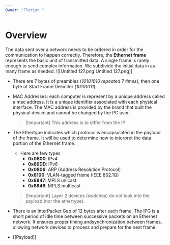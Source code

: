 ```yaml
---
Owner: "Florian "
---
```

# Overview
The data sent over a network needs to be ordered in order for the communication to happen correctly. Therefore, the **Ethernet frame** represents the basic unit of transmitted data. A single frame is rarely enough to send complex information. We subdivide the initial data in as many frame as needed.
![[Untitled 127.png|Untitled 127.png]]
- There are 7 bytes of preambles (_10101010 repeated 7 times_), then one byte of Start Frame Delimiter (_10101011_).
- MAC Addresses: each computer is represent by a unique address called a mac address. It is a unique identifier associated with each physical interface. The MAC address is provided by the brand that built the physical device and cannot be changed by the PC user.
    
    > [!important] This address is to differ from the IP
    
- The Ethertype indicates which protocol is encapsulated in the payload of the frame. It will be used to determine how to interpret the data portion of the Ethernet frame.
    
    - Here are few types
        - **0x0800**: IPv4
        - **0x86DD**: IPv6
        - **0x0806**: ARP (Address Resolution Protocol)
        - **0x8100**: VLAN-tagged frame (IEEE 802.1Q)
        - **0x8847**: MPLS unicast
        - **0x8848**: MPLS multicast
    
    > [!important] Layer 2 devices (switches) do not look into the payload (nor the ethertype).
    
- There is an InterPacket Gap of 12 bytes after each frame. The IPG is a short period of idle time between successive packets on an Ethernet network. It ensures proper timing andsynchronization between frames, allowing network devices to process and prepare for the next frame.
- [[Payload]]